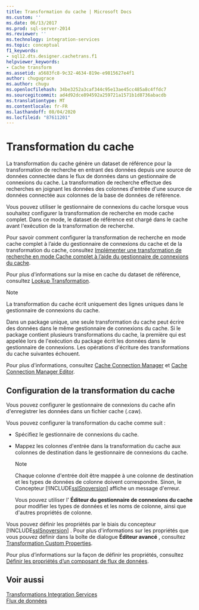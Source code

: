 ```yaml
---
title: Transformation du cache | Microsoft Docs
ms.custom: ''
ms.date: 06/13/2017
ms.prod: sql-server-2014
ms.reviewer: ''
ms.technology: integration-services
ms.topic: conceptual
f1_keywords:
- sql12.dts.designer.cachetrans.f1
helpviewer_keywords:
- Cache transform
ms.assetid: a5683fc8-9c32-4634-819e-e9815627e4f1
author: chugugrace
ms.author: chugu
ms.openlocfilehash: 34be3252a3caf344c95e13ae45cc485a8c4ffdc7
ms.sourcegitcommit: ad4d92dce894592a259721a1571b1d8736abacdb
ms.translationtype: MT
ms.contentlocale: fr-FR
ms.lasthandoff: 08/04/2020
ms.locfileid: "87611201"
---
```

# <a name="cache-transform"></a>Transformation du cache
  La transformation du cache génère un dataset de référence pour la transformation de recherche en entrant des données depuis une source de données connectée dans le flux de données dans un gestionnaire de connexions du cache. La transformation de recherche effectue des recherches en joignant les données des colonnes d'entrée d'une source de données connectée aux colonnes de la base de données de référence.  
  
 Vous pouvez utiliser le gestionnaire de connexions du cache lorsque vous souhaitez configurer la transformation de recherche en mode cache complet. Dans ce mode, le dataset de référence est chargé dans le cache avant l'exécution de la transformation de recherche.  
  
 Pour savoir comment configurer la transformation de recherche en mode cache complet à l’aide du gestionnaire de connexions du cache et de la transformation du cache, consultez [Implémenter une transformation de recherche en mode Cache complet à l’aide du gestionnaire de connexions du cache](../../connection-manager/lookup-transformation-full-cache-mode-ole-db-connection-manager.md).  
  
 Pour plus d'informations sur la mise en cache du dataset de référence, consultez [Lookup Transformation](lookup-transformation.md).  
  
> [!NOTE]  
>  La transformation du cache écrit uniquement des lignes uniques dans le gestionnaire de connexions du cache.  
  
 Dans un package unique, une seule transformation du cache peut écrire des données dans le même gestionnaire de connexions du cache. Si le package contient plusieurs transformations du cache, la première qui est appelée lors de l'exécution du package écrit les données dans le gestionnaire de connexions. Les opérations d'écriture des transformations du cache suivantes échouent.  
  
 Pour plus d'informations, consultez [Cache Connection Manager](../../connection-manager/cache-connection-manager.md) et [Cache Connection Manager Editor](../../cache-connection-manager-editor.md).  
  
## <a name="configuration-of-the-cache-transform"></a>Configuration de la transformation du cache  
 Vous pouvez configurer le gestionnaire de connexions du cache afin d'enregistrer les données dans un fichier cache (.caw).  
  
 Vous pouvez configurer la transformation du cache comme suit :  
  
-   Spécifiez le gestionnaire de connexions du cache.  
  
-   Mappez les colonnes d'entrée dans la transformation du cache aux colonnes de destination dans le gestionnaire de connexions du cache.  
  
    > [!NOTE]  
    >  Chaque colonne d'entrée doit être mappée à une colonne de destination et les types de données de colonne doivent correspondre. Sinon, le Concepteur [!INCLUDE[ssISnoversion](../../../includes/ssisnoversion-md.md)] affiche un message d'erreur.  
  
     Vous pouvez utiliser l' **Éditeur du gestionnaire de connexions du cache** pour modifier les types de données et les noms de colonne, ainsi que d'autres propriétés de colonne.  
  
 Vous pouvez définir les propriétés par le biais du concepteur [!INCLUDE[ssISnoversion](../../../includes/ssisnoversion-md.md)] . Pour plus d'informations sur les propriétés que vous pouvez définir dans la boîte de dialogue **Éditeur avancé** , consultez [Transformation Custom Properties](transformation-custom-properties.md).  
  
 Pour plus d’informations sur la façon de définir les propriétés, consultez [Définir les propriétés d’un composant de flux de données](../set-the-properties-of-a-data-flow-component.md).  
  
## <a name="see-also"></a>Voir aussi  
 [Transformations Integration Services](integration-services-transformations.md)   
 [Flux de données](../data-flow.md)  
  
  
